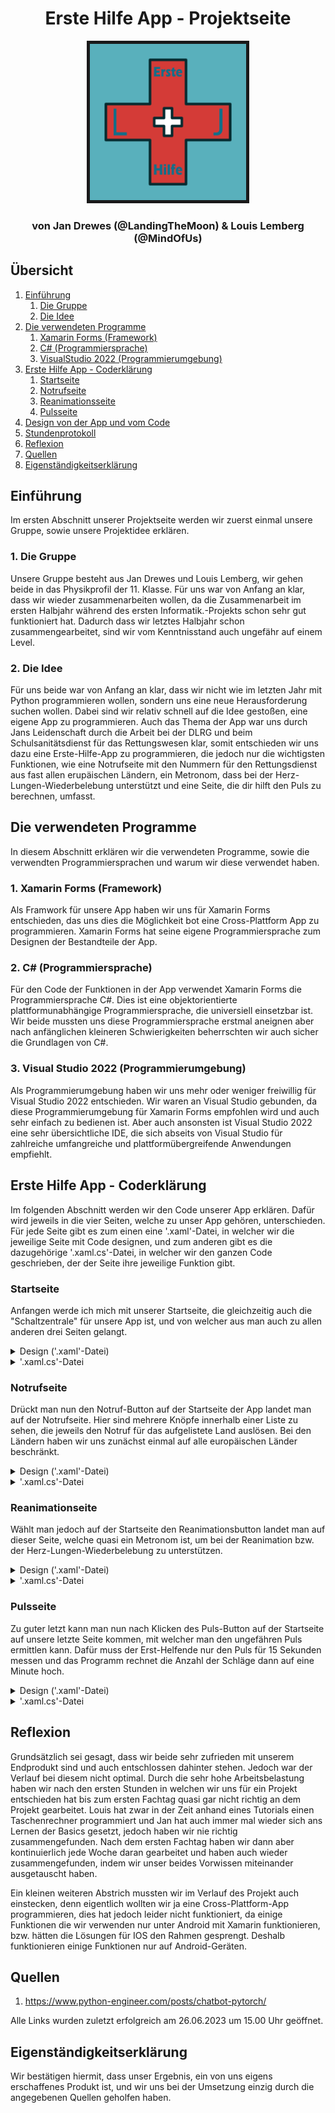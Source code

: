 <h1 align=center>Erste Hilfe App - Projektseite</h1>

<div align=center>
    <img src='images/icon.png', height="250", border="5"></img>
</div>

<h3 align=center>von Jan Drewes (@LandingTheMoon) & 
Louis Lemberg (@MindOfUs)</h3>

## Übersicht

<ol>
    <li>
        <a href="#einfuehrung">Einführung</a>
        <ol>
            <li>
                <a href="#gruppe">Die Gruppe</a>
            </li>
            <li>
                <a href="#idee">Die Idee</a>
            </li>
        </ol>
    </li>
    <li>
        <a href="#programme">Die verwendeten Programme</a>
        <ol>
            <li>
                <a href="#xamarin">Xamarin Forms (Framework)</a>
            </li>
            <li>
                <a href="#c#">C# (Programmiersprache)</a>
            </li>
            <li>
                <a href="#visualstudio">VisualStudio 2022 (Programmierumgebung)</a>
            </li>
        </ol>
    </li>
    <li>
        <a href="#firstaid">Erste Hilfe App - Coderklärung</a>
        <ol>
            <li>
                <a href="#mainpage">Startseite</a>
            </li>
            <li>
                <a href="#notruf">Notrufseite</a>
            </li>
            <li>
                <a href="#reanimation">Reanimationsseite</a>
            </li>
            <li>
                <a href="#puls">Pulsseite</a>
            </li>
        </ol>
    </li>
    <li>
        <a href="Design von der App.md">Design von der App und vom Code</a>
    </li>
    <li>
        <a href="Stundenprotokoll.md">Stundenprotokoll</a>
    </li>
    <li>
        <a href="#reflex">Reflexion</a>
    </li>
    <li>
        <a href="#sources">Quellen</a>
    </li>
    <li>
        <a href="#eigen">Eigenständigkeitserklärung</a>
    </li>
</ol>

## Einführung <a name="einfuehrung"></a>

Im ersten Abschnitt unserer Projektseite werden wir zuerst einmal unsere Gruppe, sowie unsere Projektidee erklären.

### 1. Die Gruppe <a name="gruppe"></a>

Unsere Gruppe besteht aus Jan Drewes und Louis Lemberg, wir gehen beide in das Physikprofil der 11. Klasse. Für uns war von Anfang an klar, dass wir wieder zusammenarbeiten wollen, da die Zusammenarbeit im ersten Halbjahr während des ersten Informatik.-Projekts schon sehr gut funktioniert hat. Dadurch dass wir letztes Halbjahr schon zusammengearbeitet, sind wir vom Kenntnisstand auch ungefähr auf einem Level.

### 2. Die Idee <a name="idee"></a>

Für uns beide war von Anfang an klar, dass wir nicht wie im letzten Jahr mit Python programmieren wollen, sondern uns eine neue Herausforderung suchen wollen. Dabei sind wir relativ schnell auf die Idee gestoßen, eine eigene App zu programmieren. Auch das Thema der App war uns durch Jans Leidenschaft durch die Arbeit bei der DLRG und beim Schulsanitätsdienst für das Rettungswesen klar, somit entschieden wir uns dazu eine Erste-Hilfe-App zu programmieren, die jedoch nur die wichtigsten Funktionen, wie eine Notrufseite mit den Nummern für den Rettungsdienst aus fast allen erupäischen Ländern, ein Metronom, dass bei der Herz-Lungen-Wiederbelebung unterstützt und eine Seite, die dir hilft den Puls zu berechnen, umfasst.

## Die verwendeten Programme <a name="programme"></a>

In diesem Abschnitt erklären wir die verwendeten Programme, sowie die verwendten Programmiersprachen und warum wir diese verwendet haben.

### 1. Xamarin Forms (Framework) <a name="xamarin"></a>

Als Framwork für unsere App haben wir uns für Xamarin Forms entschieden, das uns dies die Möglichkeit bot eine Cross-Plattform App zu programmieren. Xamarin Forms hat seine eigene Programmiersprache zum Designen der Bestandteile der App.

### 2. C# (Programmiersprache) <a name="c#"></a>

Für den Code der Funktionen in der App verwendet Xamarin Forms die Programmiersprache C#. Dies ist eine objektorientierte plattformunabhängige Programmiersprache, die universiell einsetzbar ist. Wir beide mussten uns diese Programmiersprache erstmal aneignen aber nach anfänglichen kleineren Schwierigkeiten beherrschten wir auch sicher die Grundlagen von C#.

### 3. Visual Studio 2022 (Programmierumgebung) <a name="visualstudio"></a>

Als Programmierumgebung haben wir uns mehr oder weniger freiwillig für Visual Studio 2022 entschieden. Wir waren an Visual Studio gebunden, da diese Programmierumgebung für Xamarin Forms empfohlen wird und auch sehr einfach zu bedienen ist. Aber auch ansonsten ist Visual Studio 2022 eine sehr übersichtliche IDE, die sich abseits von Visual Studio für zahlreiche umfangreiche und plattformübergreifende Anwendungen empfiehlt.

## Erste Hilfe App - Coderklärung <a name="firstaid"></a>

Im folgenden Abschnitt werden wir den Code unserer App erklären. Dafür wird jeweils in die vier Seiten, welche zu unser App gehören, unterschieden. Für jede Seite gibt es zum einen eine '.xaml'-Datei, in welcher wir die jeweilige Seite mit Code designen, und zum anderen gibt es die dazugehörige '.xaml.cs'-Datei, in welcher wir den ganzen Code geschrieben, der der Seite ihre jeweilige Funktion gibt.

### Startseite <a name="mainpage"></a>

Anfangen werde ich mich mit unserer Startseite, die gleichzeitig auch die "Schaltzentrale" für unsere App ist, und von welcher aus man auch zu allen anderen drei Seiten gelangt.

<details>
<summary>Design ('.xaml'-Datei)</summary>

Genau deshalb ist diese Seite auch sehr simpel gehalten, denn man soll ja im Notfall so schnell wie möglich zu der Funktion gelangen, die man gerade benötigt. Somit besteht die auch nur aus 3 Buttons.

Zu erst einmal haben wir aber die Leiste am oberen Bildschirmrand designt. Diese Leiste ist bereits standardmäßig vorhanden, da wir diese Seite als 'NavigationPage' festgelegt haben. Dazu aber später mehr.

<div align=center>
    <img src='images/code(1).png', height="300", border="5"></img>
</div><br>

Wir erzeugen zunächst einmal ein Label innerhalb dieser Leiste. Dann geben wir diesem Label ein Inhalt, einen Text, anschließend legen wir für diesen die Größe, die Eigenschaft (also in diesem Fall, dass die Schrift "fett" sein soll) und die Farbe. Danach sagen wir noch wo dieser Text stehen soll, also horizontal am Start (ganz links) des Labels und vertikal in der Mitte vom Label.

Für die 3 Buttons erzeugen wir nun erst einmal eine Tabelle, in welcher die Buttons dann angeordnet werden.

<div align=center>
    <img src='images/code(2).png', height="300", border="5"></img>
</div>

Zu aller erst legen wir dafür die Hintergrundfarbe der Tabelle und die Größe der Reihen fest. Dann bestimmen wir viele Reihen und Spalten unsere Tabelle haben soll. In unserem Fall sind es 3 Reihen und 1 Spalte.

<div align=center>
    <img src='images/code(3).png', height="300", border="5"></img>
</div>

Der Code für die 3 Buttons sieht jeweils so aus (beispielhaft am Code für den ersten Button). Als erstes sagen wir jeweils, wo in der Tabelle der Button platziert werden soll. Also in der wie vielten Reihe bzw. Spalte, wobei die Zählung jeweils immer bei "0" beginnt. Dann geben wir auch diesem Button wieder einen Text und eine dazugehörige Größe. Außerdem bekommt unser Button auch noch ein Padding von 50px. Daraufhin geben wir dem Button noch einen Namen mit welchem wir dann in anderen Dateien wieder auf diesen Button zugreifen können. Die darauf folgende Zeile erzeugt eine Funktion in der '.xaml.cs'-Datei, welche beim Klicken des Buttons aufgerufen wird. Zu guter letzt geben wir dem Button noch eine Höhe.
</details>

<details>
<summary>'.xaml.cs'-Datei</summary>
Zuerst werden wie bei allen Dateien auch hier erstmal alle Librarys importiert, welche wir für die jeweilige Datei benötigen. In diesem Fall sind das:

<div align=center>
    <img src='images/code(4).png', height="300", border="5"></img>
</div>

Darauf folgt der eigentliche Code:

<div align=center>
    <img src='images/code(5).png', height="500", border="5"></img>
</div>

Die Zeile 'InitializeComponent();' sorgt dafür, dass alles was wir vorher in der '.xaml'-Datei geschrieben haben, nun auch erzeugt wird. 

Die drei Funktionen danach sind die bereits schon angesprochen, welche nach dem Klicken des jeweiligen Buttons ausgeführt werden. In diesem Fall sorgt der Code innerhalb dieser Funktion einfach nur für das Weiterleiten zur nächsten Seite.

<details>
<summary>Exkurs 'NavigationPage'</summary>
Um dieses Weiterleiten überhaupt möglich zu machen, müssen wir unsere Startseite als 'NavigationPage' festlegen. Dafür mussten wir in die 'App.xaml.cs'-Datei gehen, welche einfach nur dafür sorgt, dass die App überhaupt gestartet wird, und folgende Zeile Code einfügen:

<div align=center>
    <img src='images/code(6).png', height="300", border="5"></img>
</div>

Nebenbei haben wir dann auch noch die Farbe und Text von der oben ansässigen Leiste festgelegt, über welche wir bereits schon geredet haben.
</details>
</details>


### Notrufseite <a name="notruf"></a>

Drückt man nun den Notruf-Button auf der Startseite der App landet man auf der Notrufseite. Hier sind mehrere Knöpfe innerhalb einer Liste zu sehen, die jeweils den Notruf für das aufgelistete Land auslösen. Bei den Ländern haben wir uns zunächst einmal auf alle europäischen Länder beschränkt.

<details>
<summary>Design ('.xaml'-Datei)</summary>
Auch auf dieser Seite designen wir zunächst einmal wieder die Leiste am oberen Bildschirmrand. Dabei gehen wir genauso vor wie bei der Startseite, außer dass wir den Text natürlich geändert haben.

Danach fügen wir unserer Seite direkt unter der Leiste eine Searchbar ein, mit welcher man dann auf alle Elemente innerhalb der Liste zugreifen kann.

<div align=center>
    <img src='images/code(7).png', height="300", border="5"></img>
</div>

Erstmal geben wir der Searchbar einen Placeholder-Text, welcher angezeigt wird, wenn sich kein Text im Textfeld befindet. Dann legen wir wie bei den Buttons einen Namen fest, um später wieder auf die Liste zugreifen zu können. Um später die Suchfunktion zu ermöglichen, erzeugen wir eine Funktion, wenn sich der Text durch die Eingabe des Users geändert hat. Dann geben wir den Texten sowie dem Cancel-Button, welcher automatisch bei einer Searchbar vorhanden ist, die Farbe weiß.

Im nächsten Schritt erzeugen wir die Liste in welcher später die ganzen Länder und ihre Flaggen enthalten sind.

<details>
<summary>Kompletter Code für die Liste</summary>
<div align=center>
    <img src='images/code(8).png', height="750", border="5"></img>
</div>
</details>

Wichtig bei dem Code ist, dass wenn ein Item berührt worden ist (das ganze funktioniert wie bei einem Button), wieder eine Funktion erzeugt und dann aufgerufen wird. Zudem sei zu den zwei Elementen (Image und Label), die innerhalb einer Tabelle, zu einem Item zusammengefasst sind gesagt, dass der Inhalt dieser Elemente noch nicht festgelegt ist sondern gleich erst in der '.xaml.cs'-Datei definiert werden.

</details>

<details>
<summary>'.xaml.cs'-Datei</summary>
Auch bei dieser Seite werden natürlich zuerst einmal die ganzen Librarys importiert und das Grundgerüst für den Code geschaffen.

<div align=center>
    <img src='images/code(9).png', height="350", border="5"></img>
</div>

Dies ist der erste Teile vom Code, welcher automatisch beim Öffnen der Seite abgerufen wird. Um dies zu verstehen müssen wir jedoch erstmal wieder einen kleinen Exkurs machen.

<details>
<summary>Exkurs 'Class_Template'</summary>

Denn für das Erzeugen der Liste haben wir auf Grund der hohen Anzahl an Items eine Class erstellt, die uns das Leben vereinfacht beim Einfügen. Die Class sieht wie folgt aus:

<div align=center>
    <img src='images/code(10).png', height="300", border="5"></img>
</div>

Sie sorgt dafür, dass wir nur zwei Dinge angeben müssen, nämlich zum einen wie unser Land heißt und zum anderen wo das Programm die Flagge des Landes findet. Mit diesen Informationen wird dann das Item innerhalb der Liste erstellt.

</details>

Damit lässt sich der Code nun leichter verstehen. Zunächst einmal erstellen wir eine 'public'-Variable tempdata, die unsere Liste mit Hilfe unserer Class enthält. Dann erzeugen wir wieder alle Elemente, welche wir in der '.xaml'-Datei definiert haben. Daraufhin erzeugen wir die ganzen Items für unsere Liste mit Hilfe unserer Class_Template. Beispielhaft für alle Items stehen hier nur die Zeilen für Belgien. Die letzte Zeile des Codes sorgt dafür, dass alle Items angezeigt werden sollen.

Nun folgt die Funktion, welche aufgerufen wird, wenn ein Item ausgewählt worden ist.

<div align=center>
    <img src='images/code(11).png', height="300", border="5"></img>
</div>

Erst einmal wird das aufgerufene Item als Class_Template (dies wird gemacht, damit wir das Label und das Image getrennt voneinander angucken können) innerhalb einer Variable gespeichert. Dann folgt der eigentliche Code. Es wird anhand des Labels mit dem Ländernamen geguckt, welches Land aufgerufen wurde und dann wird mit Hilfe der internen Funktion von Xamarin Essentials 'PhoneDialer.Open("112");' direkt der Notruf gewählt. 

Hierbei sei erwähnt, dass der Anruf nicht direkt startet sondern sich erstmal nur die normale Telefonapp vom Gerät öffnet. Jedoch ist dann die Nummer bereits schon eingegeben. Dies haben wir so implementiert damit nicht gewollte Anrufe vermieden werden können.

Zu guter letzt folgt nun noch die Funktion der Searchbar, um die Suchfunktion zu ermöglichen.

<div align=center>
    <img src='images/code(12).png', height="300", border="5"></img>
</div>

Dafür konvertieren wir den Input vom User erstmal zu einem String und zu nur Kleinbuchstaben. Dies machen wir damit wir später einfach und einheitlich die Suche gewährleisten können. Wenn der Input nun leer ist, dann sollen weiterhin alle Items der Liste angezeigt werden. Falls dies aber nicht der Fall ist, sollen nur die Items bzw. auch nur das einzige Item angezeigt werden, die zu dem Input passen. Die etwas kompliziert aussehende Zeile Code sorgt auch dafür, dass jeweils der erste Buchstabe aus dem Input groß geschrieben wird, somit können wir den Input überhaupt erst mit unseren Items abgleichen.

</details>

### Reanimationseite <a name="reanimation"></a>

Wählt man jedoch auf der Startseite den Reanimationsbutton landet man auf dieser Seite, welche quasi ein Metronom ist, um bei der Reanimation bzw. der Herz-Lungen-Wiederbelebung zu unterstützen.

<details>
<summary>Design ('.xaml'-Datei)</summary>
Auch auf dieser Seite designen wir zunächst wieder die Leiste am oberen Bildschirmrand. Ansonsten ist die Seite sehr simpel gehalten. Die Seite enthält nur zwei Elemente zum einen einen Info-Text, inform eines Buttons, um beim Klicken eine Erklärung zu ermöglichen, und zum anderen einen großen Button, welcher nach dem Klicken auch wieder eine Funktion erzeugt bzw. aufruft.

<div align=center>
    <img src='images/code(13).png', height="400", border="5"></img>
</div>

</details>

<details>
<summary>'.xaml.cs'-Datei</summary>
Zunächst einmal werden auch hier wieder die nötigen Librarys importiert und die Elemente aus der Designdatei erzeugt, darüber hinaus definieren wir einige Variablen, welche wir im weiteren Verlauf gebrauchen werden:

```
private int tempo_bpm = 110;
private double interval;
private int i = 0;
```

Beim Klicken das Buttons mit dem Info-Text wird ein PopUp-Fenster erzeugt, welches die Abkürzung HLW erklärt.

<div align=center>
    <img src='images/code(14).png', height="300", border="5"></img>
</div>

Es folgt nun die Erklärung für den Code, wenn der große Button auf dieser Seite geklickt wird.

<details>
<summary>Kompletter Code für die Funktion beim Klicken</summary>

<div align=center>
    <img src='images/code(15).png', height="300", border="5"></img>
</div>

</details>

Zunächst einmal wird der Intervall festgelegt in welchem Abstand nachher unser Metronom den Ton abspielen soll. Denn dafür brauchen wir einen Wert in Millisekunden. Dann rechnen wir anschließend auf die Variable i einen Wert dazu, um dann zugucken ob nach der Modulo-Operation mit 2 der Wert von i gleich 0 ist. Wenn dies so ist soll, der Button grün bleiben und weiterhin "Start" sagen. Falls dies jedoch nicht der Fall ist, soll der Button rot werden und sich der Text zu "Stop" ändern. Außerdem soll das genannte Metronom starten.

<div align=center>
    <img src='images/code(16).png', height="325", border="5"></img>
</div>

Dafür starten wir einen Timer mit Intervall in Millisekunden, welchen wir bereits schon festgelegt haben. Dann soll immer der BeepSound abgespielt werden. Für diese 'playBeepSound'-Funktion verwenden wir den MediaPlayer von Android. Dieser Timer würde nun theoretisch endlos weiter laufen. Deshalb gucken wir zum einen, ob der Text des Buttons "Start" ist, und zum anderen, ob die aktuelle Seite die Startseite ist. In diesen Fällen soll der Timer dann stoppen.s

</details>

### Pulsseite <a name="puls"></a>

Zu guter letzt kann man nun nach Klicken des Puls-Button auf der Startseite auf unsere letzte Seite kommen, mit welcher man den ungefähren Puls ermittlen kann. Dafür muss der Erst-Helfende nur den Puls für 15 Sekunden messen und das Programm rechnet die Anzahl der Schläge dann auf eine Minute hoch.

<details>
<summary>Design ('.xaml'-Datei)</summary>
Auch bei der letzten Seite haben wir zunächst einmal wieder die Leiste angepasst und eine Tabelle erstellt, in welcher wir all unsere Elemente angeordnet haben.

Zum einen haben wir ein Label mit einem kleinen Info-Text. Dann folgt ein selbst erstellter Timer aus einer Anzeige und zwei Buttons für Start und Stop. Dann kommt noch ein Entry-Feld, bei welchem der User nur Zahlen eingeben kann (dafür mussten wir festlegen, dass nur das 'numeric'-Keyboard geöffnet werden soll.). Darunter liegt das Label, in welchem später das Ergebnis der Berechnung erscheint. Ganz unten auf der Seite folgt noch ein Button der alles zurücksetzt.

<details>
<summary>Kompletter Code des Designs</summary>

<div align=center>
    <img src='images/code(17).png', border="5"></img>
</div>

</details>
</details>

<details>
<summary>'.xaml.cs'-Datei</summary>
Wie auch bei den anderen Seiten importieren wir hier auch zunächst die nötigen Librarys und erschaffen die Seite mit allen Elementen aus der '.xaml'-Datei. Weiterführend definieren wir wieder zwei Variablen:

```
private bool TimerRunning = false;
private int seconds = 15;
```

Für den Timer erstellen wir noch eine weitere Variable, die falls der Timer nicht läuft oder die Anzeige gleich 00:00:00 anzeigt falsch ist. Und wenn dies nicht der Fall ist, wird von der Sekunden-Variable immer ein Wert abgezogen, und der Wert wird immer dementsprechend angepasst angezeigt. 

<div align=center>
    <img src='images/code(18).png', height="300", border="5"></img>
</div>

Wenn nun der "Start"-Button geklickt wird, wird, sofern der Timer noch nicht läuft, der Timer gestartet und die Variable auf wahr gesetzt. 

<div align=center>
    <img src='images/code(19).png', height="300", border="5"></img>
</div>

Beim Blicken des "Stop"-Button wird die 'TimerRunning'-Variable wieder auf False gesetzt, und die Sekunden-Variable, sowie die Anzeige auf ihren Startwert zurückgesetzt.

Wenn der User die Eingabe im Entry-Feld bestätigt, wird ebenfalls eine Funktion abgerufen. Diese speichert zunächst einmal den Inhalt von diesem Feld in einer Variable. Dann wird geguckt, ob der Input entweder leer ist oder ein Bindestrich enthält. In diesem Fall soll nichts ausgrechnet werden, denn dies würde nur zu einem unnötigen Absturz der App führen. Falls keiner dieser beiden Fälle nicht vorhanden ist, wird der Input in eine Zahl verwandelt und dann mit 4 multipliziert, um den Puls für eine Minute zu berechnen. Im Anschluss wird das Ergebnis dann noch in dem dafür vorgesehenen Feld angezeigt.

<div align=center>
    <img src='images/code(20).png', height="300", border="5"></img>
</div>

</details>

## Reflexion <a name="reflex"></a>

Grundsätzlich sei gesagt, dass wir beide sehr zufrieden mit unserem Endprodukt sind und auch entschlossen dahinter stehen. Jedoch war der Verlauf bei diesem nicht optimal. Durch die sehr hohe Arbeitsbelastung haben wir nach den ersten Stunden in welchen wir uns für ein Projekt entschieden hat bis zum ersten Fachtag quasi gar nicht richtig an dem Projekt gearbeitet. Louis hat zwar in der Zeit anhand eines Tutorials einen Taschenrechner programmiert und Jan hat auch immer mal wieder sich ans Lernen der Basics gesetzt, jedoch haben wir nie richtig zusammengefunden. Nach dem ersten Fachtag haben wir dann aber kontinuierlich jede Woche daran gearbeitet und haben auch wieder zusammengefunden, indem wir unser beides Vorwissen miteinander ausgetauscht haben. 

Ein kleinen weiteren Abstrich mussten wir im Verlauf des Projekt auch einstecken, denn eigentlich wollten wir ja eine Cross-Plattform-App programmieren, dies hat jedoch leider nicht funktioniert, da einige Funktionen die wir verwenden nur unter Android mit Xamarin funktionieren, bzw. hätten die Lösungen für IOS den Rahmen gesprengt. Deshalb funktionieren einige Funktionen nur auf Android-Geräten.

## Quellen <a name="sources"></a>

<ol>
    <li>
        <a href="https://www.python-engineer.com/posts/chatbot-pytorch/">https://www.python-engineer.com/posts/chatbot-pytorch/</a>
    </li>
</ol>

Alle Links wurden zuletzt erfolgreich am 26.06.2023 um 15.00 Uhr geöffnet.

## Eigenständigkeitserklärung <a name="eigen"></a>

Wir bestätigen hiermit, dass unser Ergebnis, ein von uns eigens erschaffenes Produkt ist, und wir uns bei der Umsetzung einzig durch die angegebenen Quellen geholfen haben.